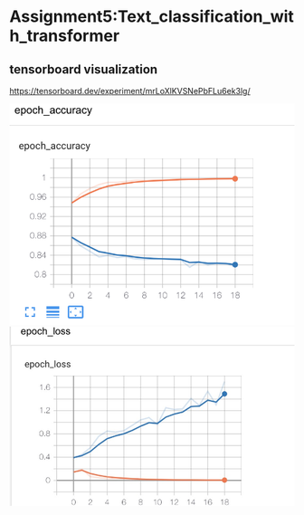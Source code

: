 # Assignment5:Text_classification_with_transformer

## tensorboard visualization
https://tensorboard.dev/experiment/mrLoXlKVSNePbFLu6ek3lg/

![image](https://github.com/zjzsu2000/CMPE297_Sec49AdvanceDL/blob/master/Assignment_5/accucy_transformer.png) 
![image](https://github.com/zjzsu2000/CMPE297_Sec49AdvanceDL/blob/master/Assignment_5/loss_transformers.jpeg) 
